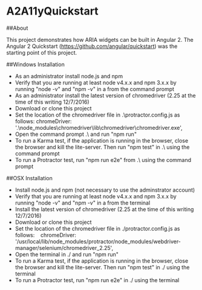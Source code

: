 # A2A11yQuickstart

##About 

This project demonstrates how ARIA widgets can be built in Angular 2. The Angular 2 Quickstart (https://github.com/angular/quickstart) was the starting point of this project.

##Windows Installation

 * As an administrator install node.js and npm
 * Verify that you are running at least node v4.x.x and npm 3.x.x by running "node -v" and "npm -v" in a from the command prompt
 * As an administrator install the latest version of chromedriver (2.25 at the time of this writing 12/7/2016)
 * Download or clone this project
 * Set the location of the chromedriver file in .\protractor.config.js as follows:
  chromeDriver: '.\\node_modules\\chromedriver\\lib\\chromedriver\\chromedriver.exe',
 * Open the command prompt .\ and run "npm run"
 * To run a Karma test, if the application is running in the browser, close the browser and kill the lite-server. Then run "npm test" in .\ using the command prompt
 * To run a Protractor test, run "npm run e2e" from .\ using the command prompt

##OSX Installation

 * Install node.js and npm (not necessary to use the adminstrator account)
 * Verify that you are running at least node v4.x.x and npm 3.x.x by running "node -v" and "npm -v" in a from the terminal
 * Install the latest version of chromedriver (2.25 at the time of this writing 12/7/2016)
 * Download or clone this project
 * Set the location of the chromedriver file in ./protractor.config.js as follows:    
 chromeDriver: '/usr/local/lib/node_modules/protractor/node_modules/webdriver-manager/selenium/chromedriver_2.25',
 * Open the terminal in ./ and run "npm run" 
 * To run a Karma test, if the application is running in the browser, close the browser and kill the lite-server. Then run "npm test" in ./ using the terminal
 * To run a Protractor test, run "npm run e2e" in ./ using the terminal






